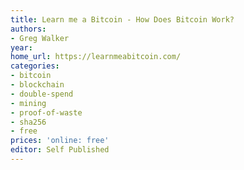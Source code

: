 ```yaml
---
title: Learn me a Bitcoin - How Does Bitcoin Work?
authors:
- Greg Walker
year:
home_url: https://learnmeabitcoin.com/
categories:
- bitcoin
- blockchain
- double-spend
- mining
- proof-of-waste
- sha256
- free
prices: 'online: free'
editor: Self Published
---
```

